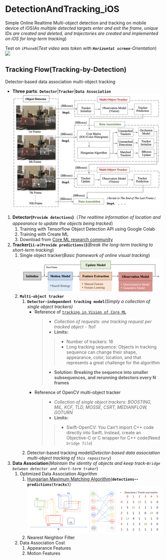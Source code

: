 # DetectionAndTracking_iOS
Simple Online Realtime Multi-object detection and tracking on mobile device of iOS(*As multiple detected targets enter and exit the frame, unique IDs are created and deleted, and trajectories are created and implemented on iOS for long-term tracking*)  

Test on `iPhone8`(_Test video was token with **`Horizontal screen`**-Orientation_)  
  ![](https://github.com/popCain/DetectionAndTracking_iOS/blob/main/image/objectTracking.gif)
## Tracking Flow(Tracking-by-Detection)
Detector-based data association multi-object tracking
* **Three parts**: **`Detector`**|**`Tracker`**|**`Data Association`**  
![](https://github.com/popCain/DetectionAndTracking_iOS/blob/main/image/trackingFlow.png)

1. **Detector(`Provide detections`)**（*The realtime information of location and appearance to update the objects being tracked*）
    1. Training with Tensorflow Object Detection API using Google Colab
    2. Training with Create ML
    3. Download from [Core ML research community](https://developer.apple.com/machine-learning/models/) 
2. **Tracker(`ii-a(Provide predictions)`)**(*Break the long-term tracking to short-term tracking*)
    1. Single object tracker(*Basic framework of online visual tracking*)
![](https://github.com/popCain/DetectionAndTracking_iOS/blob/main/image/BasicFramework.png)
    3. **`Multi-object tracker`**
        1. **`Detector-independent tracking model`***(Simply a collection of single object trackers)*
            * Reference of [`tracking in Vision of Core ML`](https://developer.apple.com/documentation/vision/tracking_multiple_objects_or_rectangles_in_video)
                > * *Collection of requests: one tracking request per tracked object - 1to1*  
                > * **Limits:**
                >>    * Number of trackers: 16  
                >>    * Long tracking sequence: Objects in tracking sequence can change their shape, appearance, color, location, and that represents a great challenge for the algorithm
                > * **Solution: Breaking the sequence into smaller subsequences, and rerunning detectors every N frames**
            * Reference of OpenCV multi-object tracker
                > * *Collection of single object trackers: BOOSTING, MIL, KCF, TLD, MOSSE, CSRT, MEDIANFLOW, GOTURN*
                > * **Limits:**
                >>    * Swift-OpenCV: You Can't import C++ code directly into Swift. Instead, create an Objective-C or C wrapper for C++ code(Need `bridge file`)
        2. Detector-based tracking model(*Detector-based data association multi-object tracking of `this repository`*)
4. **Data Association**(*Maintain the identity of objects and keep track-`Bridge between detector and short-term traker`*)
    1. Optimized Data Association Algorithm
        1. [Hungarian Maximum Matching Algorithm](https://brilliant.org/wiki/hungarian-matching/)(**`detections`--`predictions(tracks)`**)
![](https://github.com/popCain/DetectionAndTracking_iOS/blob/main/image/detections_tracks.png)
        2. Nearest Neighbor Filter
    2. Data Association Cost
        1. Appearance Features
        2. Motion Features
